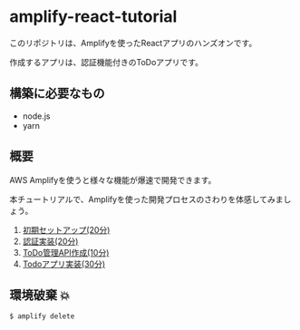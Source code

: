 # amplify-react-tutorial

このリポジトリは、Amplifyを使ったReactアプリのハンズオンです。

作成するアプリは、認証機能付きのToDoアプリです。

## 構築に必要なもの

* node.js
* yarn

## 概要

AWS Amplifyを使うと様々な機能が爆速で開発できます。

本チュートリアルで、Amplifyを使った開発プロセスのさわりを体感してみましょう。

1. [初期セットアップ(20分)](doc/1.md)
2. [認証実装(20分)](doc/2.md)
3. [ToDo管理API作成(10分)](doc/3.md)
4. [Todoアプリ実装(30分)](doc/4.md)

## 環境破棄 :boom:

```bash
$ amplify delete
```